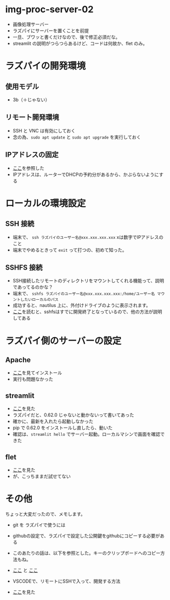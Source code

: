 # img-proc-server-02
* 画像処理サーバー
* ラズパイにサーバーを置くことを前提
* 一旦、ブワッと書くだけなので、後で修正必須だな。
* streamlit の説明がつらつらあるけど、コードは何故か、flet のみ。

# ラズパイの開発環境
## 使用モデル
* 3b（＋じゃない）

## リモート開発環境
* SSH と VNC は有効にしておく
* 念の為、`sudo apt update` と `sudo apt upgrade` を実行しておく

## IPアドレスの固定
* [ここ](https://mugeek.hatenablog.com/entry/2019/05/27/230256)を参照した
* IPアドレスは、ルーターでDHCPの予約分があるから、かぶらないようにする

# ローカルの環境設定
## SSH 接続
* 端末で、 `ssh ラズパイのユーザー名@xxx.xxx.xxx.xxx` xは数字でIPアドレスのこと
* 端末でやめるときって `exit` って打つの、初めて知った。

## SSHFS 接続
* SSH接続したリモートのディレクトリをマウントしてくれる機能って、説明であってるのかな？
* 端末で、 `sshfs ラズパイのユーザー名@xxx.xxx.xxx.xxx:/home/ユーザー名 マウントしたいローカルのパス`
* 成功すると、nautilus 上に、外付けドライブのように表示されます。
* [ここ](https://developers.gmo.jp/18603/)を読むと、sshfsはすでに開発終了となっているので、他の方法が説明してある

# ラズパイ側のサーバーの設定
## Apache
* [ここ](https://www.fabshop.jp/webserver-apache/)を見てインストール
* 実行も問題なかった

## streamlit
* [ここ](https://hitori-sekai.com/python/error-streamlit-install/)を見た
* ラズパイだと、0.62.0 じゃないと動かないって書いてあった
* 確かに、最新を入れたら起動しなかった
* pip で 0.62.0 をインストールし直したら、動いた
* 確認は、`streamlit hello` でサーバー起動。ローカルマシンで画面を確認できた

## flet
* [ここ](https://qiita.com/NasuPanda/items/48849d7f925784d6b6a0)を見た
* が、こっちままだ試せてない

# その他
ちょっと大変だったので、メモします。
* git を ラズパイで使うには
 * githubの設定で、ラズパイで設定した公開鍵をgithubにコピーする必要がある
 * このあたりの話は、以下を参照とした。キーのクリップボードへのコピー方法もね。
 * [ここ](https://qiita.com/shizuma/items/2b2f873a0034839e47ce) と [ここ](https://qiita.com/Kzno/items/6f2fa98256bdffb0fd43)
 
* VSCODEで、リモートにSSHで入って、開発する方法
 * [ここ](https://tec.tecotec.co.jp/entry/2021/12/11/000000)を見た
 
